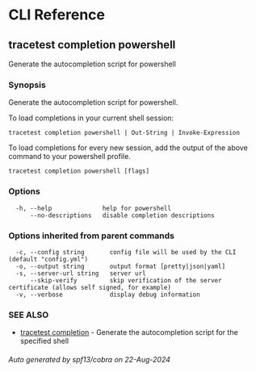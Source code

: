 # CLI Reference
## tracetest completion powershell

Generate the autocompletion script for powershell

### Synopsis

Generate the autocompletion script for powershell.

To load completions in your current shell session:

```
tracetest completion powershell | Out-String | Invoke-Expression
```

To load completions for every new session, add the output of the above command
to your powershell profile.


```
tracetest completion powershell [flags]
```

### Options

```
  -h, --help              help for powershell
      --no-descriptions   disable completion descriptions
```

### Options inherited from parent commands

```
  -c, --config string       config file will be used by the CLI (default "config.yml")
  -o, --output string       output format [pretty|json|yaml]
  -s, --server-url string   server url
      --skip-verify         skip verification of the server certificate (allows self signed, for example)
  -v, --verbose             display debug information
```

### SEE ALSO

* [tracetest completion](tracetest_completion.md)	 - Generate the autocompletion script for the specified shell

###### Auto generated by spf13/cobra on 22-Aug-2024
